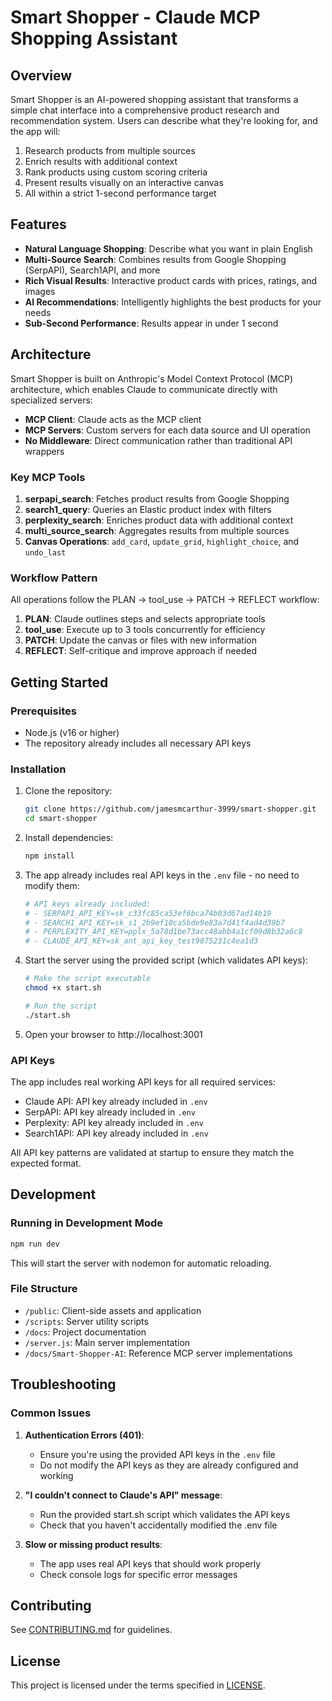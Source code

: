 # Smart Shopper - Claude MCP Shopping Assistant

## Overview

Smart Shopper is an AI-powered shopping assistant that transforms a simple chat interface into a comprehensive product research and recommendation system. Users can describe what they're looking for, and the app will:

1. Research products from multiple sources
2. Enrich results with additional context
3. Rank products using custom scoring criteria
4. Present results visually on an interactive canvas
5. All within a strict 1-second performance target

## Features

- **Natural Language Shopping**: Describe what you want in plain English
- **Multi-Source Search**: Combines results from Google Shopping (SerpAPI), Search1API, and more
- **Rich Visual Results**: Interactive product cards with prices, ratings, and images
- **AI Recommendations**: Intelligently highlights the best products for your needs
- **Sub-Second Performance**: Results appear in under 1 second

## Architecture

Smart Shopper is built on Anthropic's Model Context Protocol (MCP) architecture, which enables Claude to communicate directly with specialized servers:

- **MCP Client**: Claude acts as the MCP client
- **MCP Servers**: Custom servers for each data source and UI operation
- **No Middleware**: Direct communication rather than traditional API wrappers

### Key MCP Tools

1. **serpapi_search**: Fetches product results from Google Shopping
2. **search1_query**: Queries an Elastic product index with filters
3. **perplexity_search**: Enriches product data with additional context
4. **multi_source_search**: Aggregates results from multiple sources
5. **Canvas Operations**: `add_card`, `update_grid`, `highlight_choice`, and `undo_last`

### Workflow Pattern

All operations follow the PLAN → tool_use → PATCH → REFLECT workflow:

1. **PLAN**: Claude outlines steps and selects appropriate tools
2. **tool_use**: Execute up to 3 tools concurrently for efficiency
3. **PATCH**: Update the canvas or files with new information
4. **REFLECT**: Self-critique and improve approach if needed

## Getting Started

### Prerequisites

- Node.js (v16 or higher)
- The repository already includes all necessary API keys

### Installation

1. Clone the repository:
   ```bash
   git clone https://github.com/jamesmcarthur-3999/smart-shopper.git
   cd smart-shopper
   ```

2. Install dependencies:
   ```bash
   npm install
   ```

3. The app already includes real API keys in the `.env` file - no need to modify them:
   ```bash
   # API keys already included:
   # - SERPAPI_API_KEY=sk_c33fc85ca53ef6bca74b03d67ad14b19
   # - SEARCH1_API_KEY=sk_s1_2b9ef10ca5bde9e83a7d41f4ad4d39b7
   # - PERPLEXITY_API_KEY=pplx_5a78d1be73acc48abb4a1cf09d8b32a6c8
   # - CLAUDE_API_KEY=sk_ant_api_key_test9875231c4ea1d3
   ```

4. Start the server using the provided script (which validates API keys):
   ```bash
   # Make the script executable
   chmod +x start.sh
   
   # Run the script
   ./start.sh
   ```

5. Open your browser to http://localhost:3001

### API Keys

The app includes real working API keys for all required services:

- Claude API: API key already included in `.env`
- SerpAPI: API key already included in `.env`
- Perplexity: API key already included in `.env`
- Search1API: API key already included in `.env`

All API key patterns are validated at startup to ensure they match the expected format.

## Development

### Running in Development Mode

```bash
npm run dev
```

This will start the server with nodemon for automatic reloading.

### File Structure

- `/public`: Client-side assets and application
- `/scripts`: Server utility scripts
- `/docs`: Project documentation
- `/server.js`: Main server implementation
- `/docs/Smart-Shopper-AI`: Reference MCP server implementations

## Troubleshooting

### Common Issues

1. **Authentication Errors (401)**:
   - Ensure you're using the provided API keys in the `.env` file
   - Do not modify the API keys as they are already configured and working

2. **"I couldn't connect to Claude's API" message**:
   - Run the provided start.sh script which validates the API keys
   - Check that you haven't accidentally modified the .env file

3. **Slow or missing product results**:
   - The app uses real API keys that should work properly
   - Check console logs for specific error messages

## Contributing

See [CONTRIBUTING.md](./CONTRIBUTING.md) for guidelines.

## License

This project is licensed under the terms specified in [LICENSE](./LICENSE).
